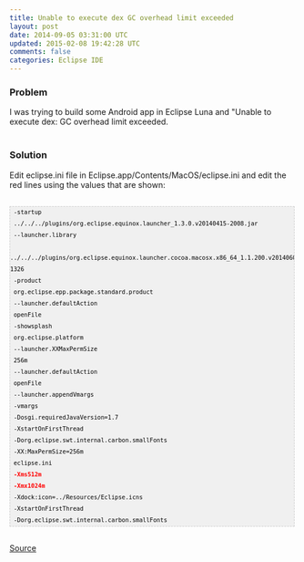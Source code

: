 ```yaml
---
title: Unable to execute dex GC overhead limit exceeded
layout: post
date: 2014-09-05 03:31:00 UTC
updated: 2015-02-08 19:42:28 UTC
comments: false
categories: Eclipse IDE
---
```

<h3>Problem</h3>I was trying to build some Android app in Eclipse Luna and "Unable to execute dex: GC overhead limit exceeded.<br /><br /><h3>Solution</h3><div>Edit eclipse.ini file in Eclipse.app/Contents/MacOS/eclipse.ini and edit the red lines using the values that are shown:</div><div><br /><pre style="background: rgb(240, 240, 240); border: 1px dashed rgb(204, 204, 204); font-family: arial; font-size: 12px; height: auto; line-height: 20px; overflow: auto; padding: 0px; text-align: left; width: 99%;"><code style="color: black; word-wrap: normal;"> -startup  <br /> ../../../plugins/org.eclipse.equinox.launcher_1.3.0.v20140415-2008.jar  <br /> --launcher.library  <br /> ../../../plugins/org.eclipse.equinox.launcher.cocoa.macosx.x86_64_1.1.200.v20140603-1326  <br /> -product  <br /> org.eclipse.epp.package.standard.product  <br /> --launcher.defaultAction  <br /> openFile  <br /> -showsplash  <br /> org.eclipse.platform  <br /> --launcher.XXMaxPermSize  <br /> 256m  <br /> --launcher.defaultAction  <br /> openFile  <br /> --launcher.appendVmargs  <br /> -vmargs  <br /> -Dosgi.requiredJavaVersion=1.7  <br /> -XstartOnFirstThread  <br /> -Dorg.eclipse.swt.internal.carbon.smallFonts  <br /> -XX:MaxPermSize=256m  <br /> eclipse.ini  <br /></code><code style="word-wrap: normal;"><span style="color: red;"><b> -Xms512m  <br /> -Xmx1024m  </b></span></code><code style="color: black; word-wrap: normal;"><br /> -Xdock:icon=../Resources/Eclipse.icns  <br /> -XstartOnFirstThread  <br /> -Dorg.eclipse.swt.internal.carbon.smallFonts   <br /></code></pre><br /><div><a href="http://blog.simplyadvanced.net/unable-to-execute-dex-gc-overhead-limit-exceeded/">Source</a></div><br /></div>